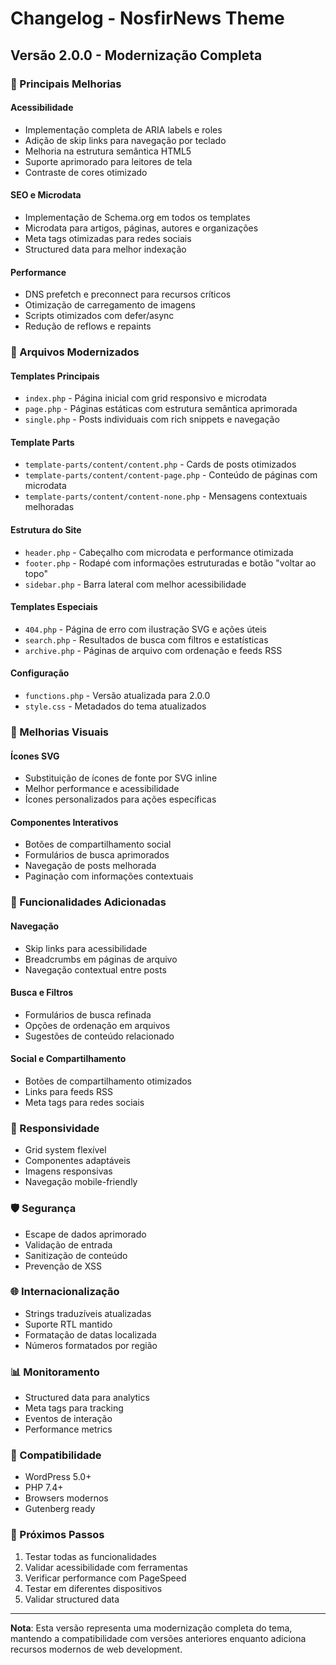 # Changelog - NosfirNews Theme

## Versão 2.0.0 - Modernização Completa

### 🚀 Principais Melhorias

#### Acessibilidade
- Implementação completa de ARIA labels e roles
- Adição de skip links para navegação por teclado
- Melhoria na estrutura semântica HTML5
- Suporte aprimorado para leitores de tela
- Contraste de cores otimizado

#### SEO e Microdata
- Implementação de Schema.org em todos os templates
- Microdata para artigos, páginas, autores e organizações
- Meta tags otimizadas para redes sociais
- Structured data para melhor indexação

#### Performance
- DNS prefetch e preconnect para recursos críticos
- Otimização de carregamento de imagens
- Scripts otimizados com defer/async
- Redução de reflows e repaints

### 📁 Arquivos Modernizados

#### Templates Principais
- `index.php` - Página inicial com grid responsivo e microdata
- `page.php` - Páginas estáticas com estrutura semântica aprimorada
- `single.php` - Posts individuais com rich snippets e navegação

#### Template Parts
- `template-parts/content/content.php` - Cards de posts otimizados
- `template-parts/content/content-page.php` - Conteúdo de páginas com microdata
- `template-parts/content/content-none.php` - Mensagens contextuais melhoradas

#### Estrutura do Site
- `header.php` - Cabeçalho com microdata e performance otimizada
- `footer.php` - Rodapé com informações estruturadas e botão "voltar ao topo"
- `sidebar.php` - Barra lateral com melhor acessibilidade

#### Templates Especiais
- `404.php` - Página de erro com ilustração SVG e ações úteis
- `search.php` - Resultados de busca com filtros e estatísticas
- `archive.php` - Páginas de arquivo com ordenação e feeds RSS

#### Configuração
- `functions.php` - Versão atualizada para 2.0.0
- `style.css` - Metadados do tema atualizados

### 🎨 Melhorias Visuais

#### Ícones SVG
- Substituição de ícones de fonte por SVG inline
- Melhor performance e acessibilidade
- Ícones personalizados para ações específicas

#### Componentes Interativos
- Botões de compartilhamento social
- Formulários de busca aprimorados
- Navegação de posts melhorada
- Paginação com informações contextuais

### 🔧 Funcionalidades Adicionadas

#### Navegação
- Skip links para acessibilidade
- Breadcrumbs em páginas de arquivo
- Navegação contextual entre posts

#### Busca e Filtros
- Formulários de busca refinada
- Opções de ordenação em arquivos
- Sugestões de conteúdo relacionado

#### Social e Compartilhamento
- Botões de compartilhamento otimizados
- Links para feeds RSS
- Meta tags para redes sociais

### 📱 Responsividade

- Grid system flexível
- Componentes adaptáveis
- Imagens responsivas
- Navegação mobile-friendly

### 🛡️ Segurança

- Escape de dados aprimorado
- Validação de entrada
- Sanitização de conteúdo
- Prevenção de XSS

### 🌐 Internacionalização

- Strings traduzíveis atualizadas
- Suporte RTL mantido
- Formatação de datas localizada
- Números formatados por região

### 📊 Monitoramento

- Structured data para analytics
- Meta tags para tracking
- Eventos de interação
- Performance metrics

### 🔄 Compatibilidade

- WordPress 5.0+
- PHP 7.4+
- Browsers modernos
- Gutenberg ready

### 📝 Próximos Passos

1. Testar todas as funcionalidades
2. Validar acessibilidade com ferramentas
3. Verificar performance com PageSpeed
4. Testar em diferentes dispositivos
5. Validar structured data

---

**Nota**: Esta versão representa uma modernização completa do tema, mantendo a compatibilidade com versões anteriores enquanto adiciona recursos modernos de web development.